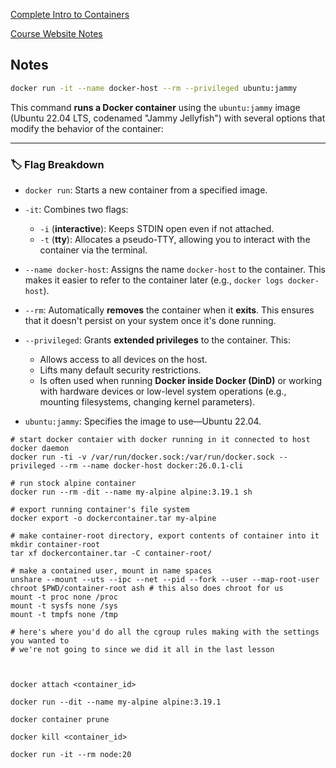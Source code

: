 [Complete Intro to Containers](https://frontendmasters.com/courses/complete-intro-containers-v2)

[Course Website Notes](https://containers-v2.holt.courses/)


## Notes


```bash
docker run -it --name docker-host --rm --privileged ubuntu:jammy
```

This command **runs a Docker container** using the `ubuntu:jammy` image (Ubuntu 22.04 LTS, codenamed "Jammy Jellyfish") with several options that modify the behavior of the container:

---

### 🏷️ **Flag Breakdown**

- `docker run`: Starts a new container from a specified image.

- `-it`: Combines two flags:
  - `-i` (**interactive**): Keeps STDIN open even if not attached.
  - `-t` (**tty**): Allocates a pseudo-TTY, allowing you to interact with the container via the terminal.

- `--name docker-host`: Assigns the name `docker-host` to the container. This makes it easier to refer to the container later (e.g., `docker logs docker-host`).

- `--rm`: Automatically **removes** the container when it **exits**. This ensures that it doesn't persist on your system once it's done running.

- `--privileged`: Grants **extended privileges** to the container. This:
  - Allows access to all devices on the host.
  - Lifts many default security restrictions.
  - Is often used when running **Docker inside Docker (DinD)** or working with hardware devices or low-level system operations (e.g., mounting filesystems, changing kernel parameters).

- `ubuntu:jammy`: Specifies the image to use—Ubuntu 22.04.




```
# start docker contaier with docker running in it connected to host docker daemon
docker run -ti -v /var/run/docker.sock:/var/run/docker.sock --privileged --rm --name docker-host docker:26.0.1-cli

# run stock alpine container
docker run --rm -dit --name my-alpine alpine:3.19.1 sh

# export running container's file system
docker export -o dockercontainer.tar my-alpine

# make container-root directory, export contents of container into it
mkdir container-root
tar xf dockercontainer.tar -C container-root/

# make a contained user, mount in name spaces
unshare --mount --uts --ipc --net --pid --fork --user --map-root-user chroot $PWD/container-root ash # this also does chroot for us
mount -t proc none /proc
mount -t sysfs none /sys
mount -t tmpfs none /tmp

# here's where you'd do all the cgroup rules making with the settings you wanted to
# we're not going to since we did it all in the last lesson



```



```
docker attach <container_id>
```

```
docker run --dit --name my-alpine alpine:3.19.1 
```

```
docker container prune
```

```
docker kill <container_id>
```


```
docker run -it --rm node:20
```